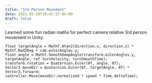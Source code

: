 ```yaml
---
title: "3rd Person Movement"
date: 2021-05-29T18:42:17-04:00
draft: false
---
```


Learned some fun radian maths for perfect camera relative 3rd person movement in Unity.

```
float targetAngle = Mathf.Atan2(direction.x, direction.z) * Mathf.Rad2Deg + cam.eulerAngles.y;
float angle = Mathf.SmoothDampAngle(transform.eulerAngles.y, targetAngle, ref turnVelocity, turnSmoothTime);
transform.rotation = Quaternion.Euler(0f, angle, 0f);
Vector3 moveDir = Quaternion.Euler(0f, targetAngle, 0f) * Vector3.forward;
controller.Move(moveDir.normalized * speed * Time.deltaTime);
```
